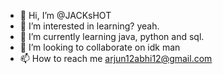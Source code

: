 - 👋 Hi, I’m @JACKsHOT
- 👀 I’m interested in learning? yeah.
- 🌱 I’m currently learning java, python and sql.
- 💞️ I’m looking to collaborate on idk man
- 📫 How to reach me arjun12abhi12@gmail.com

<!---
JACKsHOT/JACKsHOT is a ✨ special ✨ repository because its `README.md` (this file) appears on your GitHub profile.
You can click the Preview link to take a look at your changes.
--->
